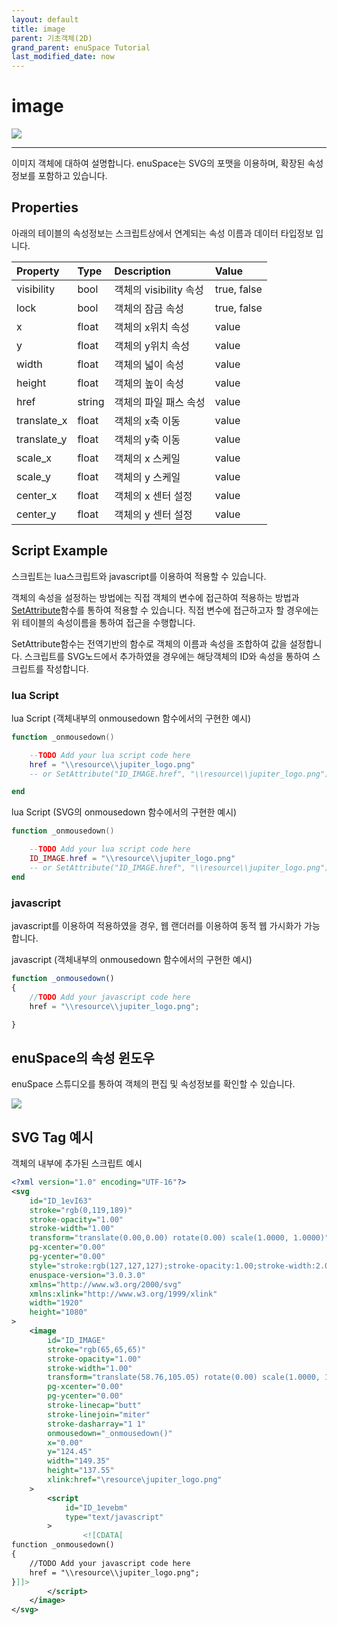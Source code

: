 ```yaml
---
layout: default
title: image
parent: 기초객체(2D)
grand_parent: enuSpace Tutorial
last_modified_date: now
---
```


# image

![](./assets/tutorial/image_image.png)

---

이미지 객체에 대하여 설명합니다. enuSpace는 SVG의 포맷을 이용하며, 확장된 속성 정보를 포함하고 있습니다.

## Properties

아래의 테이블의 속성정보는 스크립트상에서 연계되는 속성 이름과 데이터 타입정보 입니다.

| Property | Type | Description | Value |
| :--- | :--- | :--- | :--- |
| visibility | bool | 객체의 visibility 속성 | true, false |
| lock | bool | 객체의 잠금 속성 | true, false |
| x | float | 객체의 x위치 속성 | value |
| y | float | 객체의 y위치 속성 | value |
| width | float | 객체의 넓이 속성 | value |
| height | float | 객체의 높이 속성 | value  |
| href | string | 객체의 파일 패스 속성 | value |
| translate\_x | float | 객체의 x축 이동 | value |
| translate\_y | float | 객체의 y축 이동 | value |
| scale\_x | float | 객체의 x 스케일 | value |
| scale\_y | float | 객체의 y 스케일 | value |
| center\_x | float | 객체의 x 센터 설정 | value |
| center\_y | float | 객체의 y 센터 설정 | value |

#### 

## Script Example

스크립트는 lua스크립트와 javascript를 이용하여 적용할 수 있습니다.

객체의 속성을 설정하는 방법에는 직접 객체의 변수에 접근하여 적용하는 방법과 [SetAttribute](/ScriptAPI/SetAttribute.html)함수를 통하여 적용할 수 있습니다. 직접 변수에 접근하고자 할 경우에는 위 테이블의 속성이름을 통하여 접근을 수행합니다.

SetAttribute함수는 전역기반의 함수로 객체의 이름과 속성을 조합하여 값을 설정합니다. 스크립트를 SVG노드에서 추가하였을 경우에는 해당객체의 ID와 속성을 통하여 스크립트를 작성합니다.

### lua Script

lua Script \(객체내부의 onmousedown 함수에서의 구현한 예시\)

```lua
function _onmousedown()

    --TODO Add your lua script code here
    href = "\\resource\\jupiter_logo.png"
    -- or SetAttribute("ID_IMAGE.href", "\\resource\\jupiter_logo.png")        

end
```

lua Script \(SVG의 onmousedown 함수에서의 구현한 예시\)

```lua
function _onmousedown()

    --TODO Add your lua script code here
    ID_IMAGE.href = "\\resource\\jupiter_logo.png"
    -- or SetAttribute("ID_IMAGE.href", "\\resource\\jupiter_logo.png")    
end
```

### javascript

javascript를 이용하여 적용하였을 경우, 웹 랜더러를 이용하여 동적 웹 가시화가 가능합니다.

javascript \(객체내부의 onmousedown 함수에서의 구현한 예시\)

```js
function _onmousedown()
{    
    //TODO Add your javascript code here
    href = "\\resource\\jupiter_logo.png";

}
```

## enuSpace의 속성 윈도우

enuSpace 스튜디오를 통하여 객체의 편집 및 속성정보를 확인할 수 있습니다.

![](./assets/tutorial/image_property.png)

## SVG Tag 예시

객체의 내부에 추가된 스크립트 예시

```xml
<?xml version="1.0" encoding="UTF-16"?>
<svg
	id="ID_1evI63"
	stroke="rgb(0,119,189)"
	stroke-opacity="1.00"
	stroke-width="1.00"
	transform="translate(0.00,0.00) rotate(0.00) scale(1.0000, 1.0000)"
	pg-xcenter="0.00"
	pg-ycenter="0.00"
	style="stroke:rgb(127,127,127);stroke-opacity:1.00;stroke-width:2.00;stroke-dasharray:1,1,1;"
	enuspace-version="3.0.3.0"
	xmlns="http://www.w3.org/2000/svg"
	xmlns:xlink="http://www.w3.org/1999/xlink"
	width="1920"
	height="1080"
>
	<image
		id="ID_IMAGE"
		stroke="rgb(65,65,65)"
		stroke-opacity="1.00"
		stroke-width="1.00"
		transform="translate(58.76,105.05) rotate(0.00) scale(1.0000, 1.0000)"
		pg-xcenter="0.00"
		pg-ycenter="0.00"
		stroke-linecap="butt"
 		stroke-linejoin="miter"
 		stroke-dasharray="1 1"
 		onmousedown="_onmousedown()"
		x="0.00"
		y="124.45"
		width="149.35"
		height="137.55"
		xlink:href="\resource\jupiter_logo.png"
	>
		<script
			id="ID_1evebm"
			type="text/javascript"
		>
				<![CDATA[
function _onmousedown()
{	
	//TODO Add your javascript code here
	href = "\\resource\\jupiter_logo.png";
}]]>
		</script>
	</image>
</svg>

```

## 



